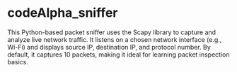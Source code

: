 # codeAlpha_sniffer
This Python-based packet sniffer uses the Scapy library to capture and analyze live network traffic. It listens on a chosen network interface (e.g., Wi-Fi) and displays source IP, destination IP, and protocol number. By default, it captures 10 packets, making it ideal for learning packet inspection basics.
